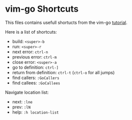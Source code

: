 # vim-go Shortcuts

This files contains usefull shortucts from the vim-go [tutorial](https://github.com/fatih/vim-go-tutorial).

Here is a list of shortcuts:
- build: `<super>-b`
- run: `<super>-r`
- next error: `ctrl-n`
- previous error: `ctrl-m`
- close error: `<super>-a`
- go to definition: `ctrl-]`
- return from definition: `ctrl-t` (`ctrl-o` for all jumps)
- find callers: `:GoCallers`
- find callees: `:GoCallees`

Navigate location list:
- next: `:lne`
- prev: `:lN`
- help: `:h location-list`

